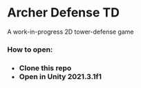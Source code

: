 <h1>Archer Defense TD</h1>

A work-in-progress 2D tower-defense game 

<h3>How to open:<h3>

- Clone this repo
- Open in Unity 2021.3.1f1
